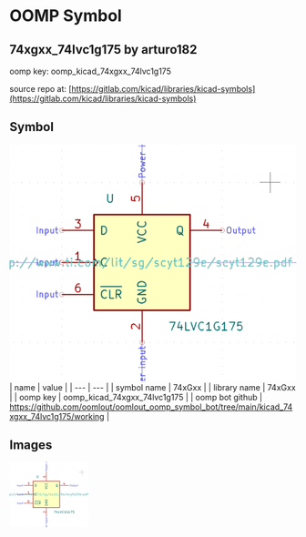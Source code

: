# OOMP Symbol  
## 74xgxx_74lvc1g175  by arturo182  
  
oomp key: oomp_kicad_74xgxx_74lvc1g175  
  
source repo at: [https://gitlab.com/kicad/libraries/kicad-symbols](https://gitlab.com/kicad/libraries/kicad-symbols)  
## Symbol  
  
[![working.png](working_600.png)](working.png)  
| name | value | 
| --- | --- | 
| symbol name | 74xGxx | 
| library name | 74xGxx | 
| oomp key | oomp_kicad_74xgxx_74lvc1g175 | 
| oomp bot github | https://github.com/oomlout/oomlout_oomp_symbol_bot/tree/main/kicad_74xgxx_74lvc1g175/working | 
## Images  
  
[![working.png](working_140.png)](working.png)  
